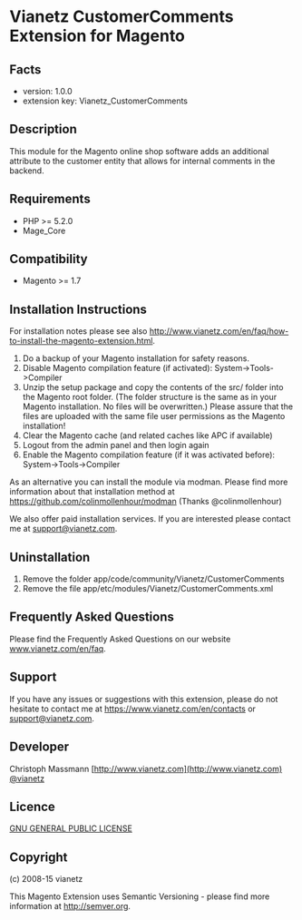 Vianetz CustomerComments Extension for Magento
==============================================

Facts
-----
- version: 1.0.0
- extension key: Vianetz_CustomerComments

Description
-----------
This module for the Magento online shop software adds an additional attribute to the customer entity that allows for 
internal comments in the backend.

Requirements
------------
- PHP >= 5.2.0
- Mage_Core

Compatibility
-------------
- Magento >= 1.7

Installation Instructions
-------------------------
For installation notes please see also http://www.vianetz.com/en/faq/how-to-install-the-magento-extension.html.

1. Do a backup of your Magento installation for safety reasons.
2. Disable Magento compilation feature (if activated): System->Tools->Compiler
3. Unzip the setup package and copy the contents of the src/ folder into the Magento root folder. (The folder structure
   is the same as in your Magento installation. No files will be overwritten.)
   Please assure that the files are uploaded with the same file user permissions as the Magento installation!
4. Clear the Magento cache (and related caches like APC if available)
5. Logout from the admin panel and then login again
6. Enable the Magento compilation feature (if it was activated before): System->Tools->Compiler

As an alternative you can install the module via modman.
Please find more information about that installation method at https://github.com/colinmollenhour/modman
(Thanks @colinmollenhour)

We also offer paid installation services. If you are interested please contact me at support@vianetz.com.

Uninstallation
--------------
1. Remove the folder app/code/community/Vianetz/CustomerComments
2. Remove the file app/etc/modules/Vianetz/CustomerComments.xml

Frequently Asked Questions
--------------------------
Please find the Frequently Asked Questions on our website www.vianetz.com/en/faq.

Support
-------
If you have any issues or suggestions with this extension, please do not hesitate to
contact me at https://www.vianetz.com/en/contacts or support@vianetz.com.

Developer
---------
Christoph Massmann
[http://www.vianetz.com](http://www.vianetz.com)
[@vianetz](https://twitter.com/vianetz)

Licence
-------
[GNU GENERAL PUBLIC LICENSE](http://www.gnu.org/licenses/gpl-2.0.txt)

Copyright
---------
(c) 2008-15 vianetz

This Magento Extension uses Semantic Versioning - please find more information at http://semver.org.
